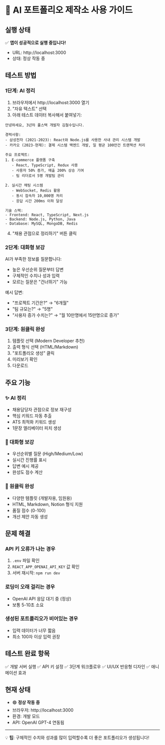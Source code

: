 # 🚀 AI 포트폴리오 제작소 사용 가이드

## 실행 상태
✅ **앱이 성공적으로 실행 중입니다!**
- URL: http://localhost:3000
- 상태: 정상 작동 중

## 테스트 방법

### 1단계: AI 정리
1. 브라우저에서 http://localhost:3000 열기
2. "자유 텍스트" 선택
3. 아래 테스트 데이터 복사해서 붙여넣기:

```
안녕하세요, 3년차 풀스택 개발자 김철수입니다. 

경력사항:
- 삼성전자 (2021-2023): React와 Node.js를 사용한 사내 관리 시스템 개발
- 카카오 (2023-현재): 결제 시스템 백엔드 개발, 일 평균 100만건 트랜잭션 처리

주요 프로젝트:
1. E-commerce 플랫폼 구축
   - React, TypeScript, Redux 사용
   - 사용자 50% 증가, 매출 200% 상승 기여
   - 팀 리더로서 5명 개발팀 관리

2. 실시간 채팅 시스템
   - WebSocket, Redis 활용
   - 동시 접속자 10,000명 처리
   - 응답 시간 200ms 이하 달성

기술 스택:
- Frontend: React, TypeScript, Next.js
- Backend: Node.js, Python, Java
- Database: MySQL, MongoDB, Redis
```

4. "채용 관점으로 정리하기" 버튼 클릭

### 2단계: 대화형 보강
AI가 부족한 정보를 질문합니다:
- 높은 우선순위 질문부터 답변
- 구체적인 수치나 성과 입력
- 모르는 질문은 "건너뛰기" 가능

예시 답변:
- "프로젝트 기간은?" → "6개월"
- "팀 규모는?" → "5명"
- "사용자 증가 수치는?" → "월 10만명에서 15만명으로 증가"

### 3단계: 원클릭 완성
1. 템플릿 선택 (Modern Developer 추천)
2. 출력 형식 선택 (HTML/Markdown)
3. "포트폴리오 생성" 클릭
4. 미리보기 확인
5. 다운로드

## 주요 기능

### ✨ AI 정리
- 채용담당자 관점으로 정보 재구성
- 핵심 키워드 자동 추출
- ATS 최적화 키워드 생성
- 1문장 엘리베이터 피치 생성

### 💬 대화형 보강
- 우선순위별 질문 (High/Medium/Low)
- 실시간 진행률 표시
- 답변 예시 제공
- 완성도 점수 계산

### 🎨 원클릭 완성
- 다양한 템플릿 (개발자용, 임원용)
- HTML, Markdown, Notion 형식 지원
- 품질 점수 (0-100)
- 개선 제안 자동 생성

## 문제 해결

### API 키 오류가 나는 경우
1. `.env` 파일 확인
2. `REACT_APP_OPENAI_API_KEY` 값 확인
3. 서버 재시작: `npm run dev`

### 로딩이 오래 걸리는 경우
- OpenAI API 응답 대기 중 (정상)
- 보통 5-10초 소요

### 생성된 포트폴리오가 비어있는 경우
- 입력 데이터가 너무 짧음
- 최소 100자 이상 입력 권장

## 테스트 완료 항목
✅ 개발 서버 실행
✅ API 키 설정
✅ 3단계 워크플로우
✅ UI/UX 반응형 디자인
✅ 애니메이션 효과

## 현재 상태
- 🟢 **정상 작동 중**
- 브라우저: http://localhost:3000
- 환경: 개발 모드
- API: OpenAI GPT-4 연동됨

---
💡 **팁**: 구체적인 수치와 성과를 많이 입력할수록 더 좋은 포트폴리오가 생성됩니다!